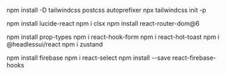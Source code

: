

npm install -D tailwindcss postcss autoprefixer
npx tailwindcss init -p

npm install lucide-react
npm i clsx
npm install react-router-dom@6

npm install prop-types
npm i react-hook-form
npm i react-hot-toast
npm i @headlessui/react
npm i zustand

npm install firebase
npm i react-select
npm install --save react-firebase-hooks
